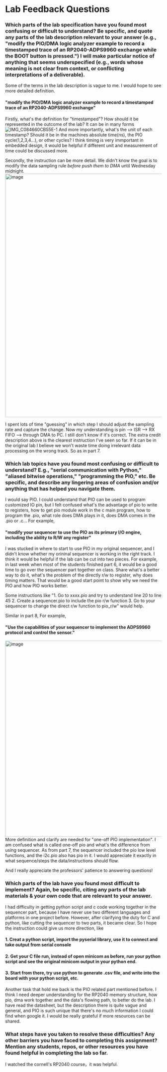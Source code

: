 # Lab Feedback Questions
### Which parts of the lab specification have you found most confusing or difficult to understand? Be specific, and quote any parts of the lab description relevant to your answer (e.g., "modify the PIO/DMA logic analyzer example to record a timestamped trace of an RP2040-ADPS9960 exchange while the BOOT button is pressed.") I will make particular notice of anything that seems underspecified (e.g., words whose meaning is not clear from context, or conflicting interpretations of a deliverable).

Some of the terms in the lab description is vague to me. I would hope to see more detailed definition. 
####  "modify the PIO/DMA logic analyzer example to record a timestamped trace of an RP2040-ADPS9960 exchange"
Firstly, what's the definition for "timestamped"? How should it be represented in the outcome of the lab? 
It can be in many forms ![IMG_C084660CB55E-1](https://user-images.githubusercontent.com/84453030/202598439-eaa7dae1-8696-42e8-a85a-cab10f8205a9.jpeg)
And more importantly, what's the unit of each timestamp? Should it be in the machines absolute time(ns), the PIO cycle(1,2,3,4...), or other cycles? I think timing is very immportant in embedded design, it would be helpful if different unit and measurement of time could be discussed more.

Secondly, the instruction can be more detail. We didn't know the goal is to modify the data sampling rule *before push them to DMA* until Wednesday midnight.
<img width="780" alt="image" src="https://user-images.githubusercontent.com/84453030/202599582-a1660402-eea2-4ddb-b4aa-d7d52ddfa4b9.png">

I spent lots of time "guessing" in which step I should adjust the sampling rate and capture the change. Now my understanding is pin --> ISR --> RX FIFO --> through DMA to PC. I still don't know if it's correct. The extra credit description above is the clearest instruction I've seen so far. If it can be in the original lab I believe we won't waste time doing irrelevant data processing on the wrong track. So as in part 7.


### Which lab topics have you found most confusing or difficult to understand? E.g., "serial communication with Python," "aliased bitwise operations," "programming the PIO," etc. Be specific, and describe any lingering areas of confusion and/or anything that has helped you navigate them.

I would say PIO. I could understand that PIO can be used to program customized IO pin, but I felt confused what's the advantage of pio to write to registers, how to get pio module work in the c main program, how to program the .pio, what role does DMA plays in it, does DMA comes in the .pio or .c...
For example, 
#### "modify your sequencer to use the PIO as its primary I/O engine, including the ability to R/W any register"
I was stucked in where to start to use PIO in my original sequencer, and I didn't know whether my orininal sequencer is working in the right track. I think it would be helpful if the lab can be cut into two pieces. For example, in last week when most of the students finished part 6, it would be a good time to go over the sequencer part together on class. Share what's a better way to do it, what's the problem of the directly r/w to register, why does timing matters. That would be a good start point to show why we need the PIO and how PIO works better. 

Some instructions like "1. Go to xxxx.pio and try to understand line 20 to line 45 2. Create a sequencer.pio to include the pio r/w function 3. Go to your sequencer to change the direct r/w function to pio_r/w"  would help.

Similar in part 8,
For example, 
#### "Use the capabilities of your sequencer to implement the ADPS9960 protocol and control the sensor."
<img width="628" alt="image" src="https://user-images.githubusercontent.com/84453030/202734660-6a779d28-6522-44ec-b22c-f8d326fc198a.png">
More definition and clarify are needed for "one-off PIO implementation". I am confused what is called one-off pio and what's the difference from using sequencer. As from part 7, the sequencer included the pio low level functions, and the i2c.pio also has pio in it. I would appreciate it exactly in what sequence/steps the data/instructions should flow.

And I really appreciate the professors' patience to answering questions!


### Which parts of the lab have you found most difficult to implement? Again, be specific, citing any parts of the lab materials & your own code that are relevant to your answer.
I had difficulty in getting python script and c code working together in the sequencer part, because I have never use two different languages and platforms in one project before. However, after clarifying the duty for C and python, like cutting the sequencer to two parts, it became clear. So I hope the instruction could give us more direction, like
#### 1. Creat a python script, import the pyserial library, use it to connect and take output from serial console
#### 2. Get your C file run, instead of open minicom as before, run your python script and see the original minicom output in your python end.
#### 3. Start from there, try use python to generate .csv file, and write into the board with your python script, etc.

Another task that hold me back is the PIO related part mentioned before. I think I need deeper understanding for the RP2040 memory structure, how pio, dma work together and the data's flowing path, to better do the lab. I have read the datasheet, but the description there is quite vague and general, and PIO is such unique that there's no much information I could find when google it. I would be really grateful if more resources can be shared.


### What steps have you taken to resolve these difficulties? Any other barriers you have faced to completing this assignment? Mention any students, repos, or other resources you have found helpful in completing the lab so far.
I watched the cornell's RP2040 course，it was helpful.
